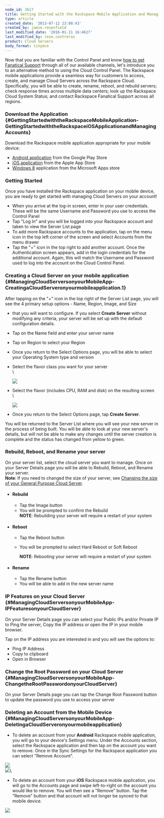 ```yaml
---
node_id: 3617
title: Getting Started with the Rackspace Mobile Application and Managing Accounts
type: article
created_date: '2013-07-12 23:08:43'
created_by: jamie.rosenfield
last_modified_date: '2016-01-11 16:4627'
last_modified_by: rose.contreras
product: Cloud Servers
body_format: tinymce
---
```


Now that you are familiar with the Control Panel and know [how to get
Fanatical
Support](http://www.rackspace.com/knowledge_center/article/rackspace-cloud-essentials-getting-fanatical-support) through
all of our available channels, let's introduce you to an alternative
method to using the Cloud Control Panel. The Rackspace mobile
applications provide a seamless way for customers to access, create, and
manage Cloud Servers across the Rackspace Cloud. Specifically, you will
be able to create, rename, reboot, and rebuild servers; check response
times across multiple data centers; look up the Rackspace Cloud System
Status; and contact Rackspace Fanatical Support across all regions.

### Download the Application {#GettingStartedwiththeRackspaceMobileApplication-GettingStartedwiththeRackspaceiOSApplicationandManagingAccounts}

Download the Rackspace mobile application appropriate for your mobile
device:

-   [Android
    application](https://play.google.com/store/apps/details?id=com.rackspace.cloudmobile)
    from the Google Play Store
-   [iOS
    application](https://itunes.apple.com/us/app/rackspace-cloud-control/id672443103?ls=1&mt=8)
    from the Apple App Store
-   [Windows
    8](http://apps.microsoft.com/windows/en-us/app/rackspace-cloud/fba5a14e-2ca2-4137-864f-31e40ba84e10)
    application from the Microsoft Apps store

### Getting Started

Once you have installed the Rackspace application on your mobile device,
you are ready to get started with managing Cloud Servers on your
account!

-   When you arrive at the log-in screen, enter in your user
    credentials. These will be the same Username and Password you use to
    access the Control Panel
-   Tap "Log In" and you will be logged into your Rackspace account and
    taken to view the Server List page
-   To add more Rackspace accounts to the application, tap on the menu
    icon in the top left corner of the screen and select Accounts from
    the menu drawer
-   Tap the "+" icon in the top right to add another account. Once the
    Authentication screen appears, add in the login credentials for the
    additional account. Again, this will match the Username and Password
    used to log into the account on the Cloud Control Panel.

### Creating a Cloud Server on your mobile application     {#ManagingCloudServersonyourMobileApp-CreatingaCloudServeronyourmobileapplication.1}

After tapping on the "+" icon in the top right of the Server List page,
you will see the 4 primary setup options - Name, Region, Image, and Size
- that you will want to configure. If you select **Create Server**
without modifying any criteria, your server will be set up with the
default configuration details. 

-   Tap on the Name field and enter your server name
-   Tap on Region to select your Region 

-   Once you return to the Select Options page, you will be able to
    select your Operating System type and version
-   Select the flavor class you want for your server\
     \

    ![](/knowledge_center/sites/default/files/field/image/3SelectFlavorClassScreen.png)
-   Select the flavor (includes CPU, RAM and disk) on the resulting
    screen\
     \

    ![](/knowledge_center/sites/default/files/field/image/4SelectFlavorScreen.png)
-   Once you return to the Select Options page, tap **Create Server**.

You will be returned to the Server List where you will see your new
server in the process of being built. You will be able to look at your
new server's details, but will not be able to make any changes until the
server creation is complete and the status has changed from yellow to
green.            

### Rebuild, Reboot, and Rename your server

On your server list, select the cloud server you want to manage. Once on
your Server Details page you will be able to Rebuild, Reboot, and Rename
your server.\
 **Note**: If you need to changed the size of your server, see [Changing
the size of your General Purpose Cloud
Server](http://www.rackspace.com/knowledge_center/article/upgrading-resources-for-general-purpose-or-io-optimized-cloud-servers).

-   #### Rebuild

    -   Tap the Image button
    -   You will be prompted to confirm the Rebuild\
         **NOTE**: Rebuilding your server will require a restart of your
        system    
-   #### Reboot

    -   Tap the Reboot button
    -   You will be prompted to select Hard Reboot or Soft Reboot

        **NOTE**: Rebooting your server will require a restart of your
        system          

-   #### Rename

    -   Tap the Rename button
    -   You will be able to add in the new server name

### IP Features on your Cloud Server {#ManagingCloudServersonyourMobileApp-IPFeaturesonyourCloudServer}

On your Server Details page you can select your Public IPs and/or
Private IP to Ping the server, Copy the IP address or open the IP in
your mobile browser.

Tap on the IP address you are interested in and you will see the options
to:

-   Ping IP Address
-   Copy to clipboard
-   Open in Browser

### Change the Root Password on your Cloud Server {#ManagingCloudServersonyourMobileApp-ChangetheRootPasswordonyourCloudServer}

On your Server Details page you can tap the Change Root Password button
to update the password you use to access your server

### Deleting an Account from the Mobile Device {#ManagingCloudServersonyourMobileApp-DeletingaCloudServeronyourmobileapplication}

-   To delete an account from your **Android** Rackspace mobile
    application, you will go to your device's Settings menu.  Under the
    Accounts section, select the Rackspace application and then tap on
    the account you want to remove. Once in the Sync Settings for the
    Rackspace application you can select "Remove Account". 

![](/knowledge_center/sites/default/files/field/image/Screenshot_2013-06-27-14-14-01_1.png)    
![](/knowledge_center/sites/default/files/field/image/Screenshot_2013-06-27-13-50-20_1.png)\
       

-   To delete an account from your **iOS** Rackspace mobile application,
    you will go to the Accounts page and swipe left-to-right on the
    account you would like to remove. You will then see a "Remove"
    button. Tap the "Remove" button and that account will not longer be
    synced to that mobile device.

![](/knowledge_center/sites/default/files/field/image/IMG_0037_1.png)

